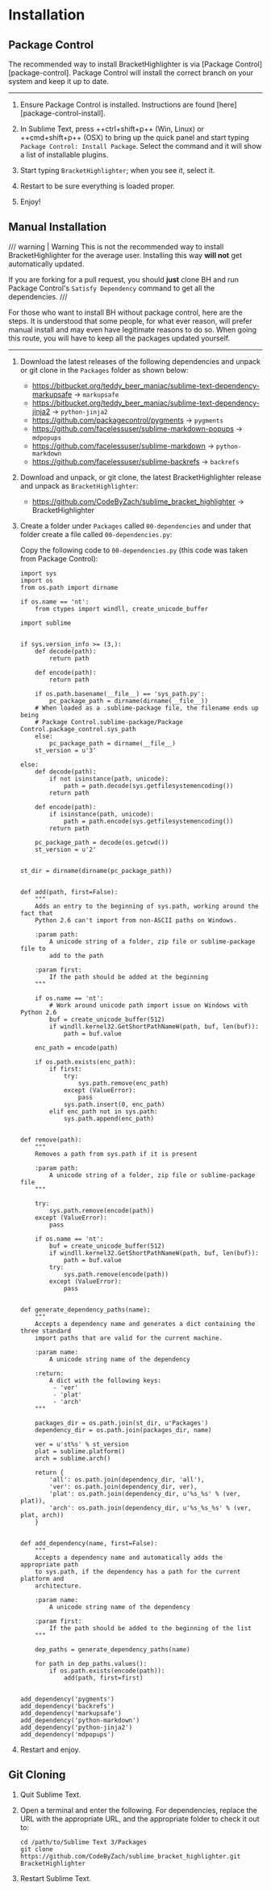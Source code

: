 # Installation

## Package Control

The recommended way to install BracketHighlighter is via [Package Control][package-control].  Package Control will
install the correct branch on your system and keep it up to date.

---

1.  Ensure Package Control is installed.  Instructions are found [here][package-control-install].

2.  In Sublime Text, press ++ctrl+shift+p++ (Win, Linux) or ++cmd+shift+p++ (OSX) to bring up the quick panel and start
   typing `Package Control: Install Package`.  Select the command and it will show a list of installable plugins.

3.  Start typing `BracketHighlighter`; when you see it, select it.

4.  Restart to be sure everything is loaded proper.

5.  Enjoy!

## Manual Installation

/// warning | Warning
This is not the recommended way to install BracketHighlighter for the average user.  Installing this way **will
not** get automatically updated.

If you are forking for a pull request, you should **just** clone BH and run Package Control's `Satisfy Dependency`
command to get all the dependencies.
///

For those who want to install BH without package control, here are the steps.  It is understood that some people, for
what ever reason, will prefer manual install and may even have legitimate reasons to do so.  When going this route, you
will have to keep all the packages updated yourself.

---

1.  Download the latest releases of the following dependencies and unpack or git clone in the `Packages` folder as shown
    below:

    -   https://bitbucket.org/teddy_beer_maniac/sublime-text-dependency-markupsafe -> `markupsafe`
    -   https://bitbucket.org/teddy_beer_maniac/sublime-text-dependency-jinja2 -> `python-jinja2`
    -   https://github.com/packagecontrol/pygments -> `pygments`
    -   https://github.com/facelessuser/sublime-markdown-popups -> `mdpopups`
    -   https://github.com/facelessuser/sublime-markdown -> `python-markdown`
    -   https://github.com/facelessuser/sublime-backrefs -> `backrefs`

2.  Download and unpack, or git clone, the latest BracketHighlighter release and unpack as `BracketHighlighter`:

    -   https://github.com/CodeByZach/sublime_bracket_highlighter -> BracketHighlighter

3.  Create a folder under `Packages` called `00-dependencies` and under that folder create a file called
    `00-dependencies.py`:

    Copy the following code to `00-dependencies.py` (this code was taken from Package Control):

    ```{.py3 .md-max-height}
    import sys
    import os
    from os.path import dirname

    if os.name == 'nt':
        from ctypes import windll, create_unicode_buffer

    import sublime


    if sys.version_info >= (3,):
        def decode(path):
            return path

        def encode(path):
            return path

        if os.path.basename(__file__) == 'sys_path.py':
            pc_package_path = dirname(dirname(__file__))
        # When loaded as a .sublime-package file, the filename ends up being
        # Package Control.sublime-package/Package Control.package_control.sys_path
        else:
            pc_package_path = dirname(__file__)
        st_version = u'3'

    else:
        def decode(path):
            if not isinstance(path, unicode):
                path = path.decode(sys.getfilesystemencoding())
            return path

        def encode(path):
            if isinstance(path, unicode):
                path = path.encode(sys.getfilesystemencoding())
            return path

        pc_package_path = decode(os.getcwd())
        st_version = u'2'


    st_dir = dirname(dirname(pc_package_path))


    def add(path, first=False):
        """
        Adds an entry to the beginning of sys.path, working around the fact that
        Python 2.6 can't import from non-ASCII paths on Windows.

        :param path:
            A unicode string of a folder, zip file or sublime-package file to
            add to the path

        :param first:
            If the path should be added at the beginning
        """

        if os.name == 'nt':
            # Work around unicode path import issue on Windows with Python 2.6
            buf = create_unicode_buffer(512)
            if windll.kernel32.GetShortPathNameW(path, buf, len(buf)):
                path = buf.value

        enc_path = encode(path)

        if os.path.exists(enc_path):
            if first:
                try:
                    sys.path.remove(enc_path)
                except (ValueError):
                    pass
                sys.path.insert(0, enc_path)
            elif enc_path not in sys.path:
                sys.path.append(enc_path)


    def remove(path):
        """
        Removes a path from sys.path if it is present

        :param path:
            A unicode string of a folder, zip file or sublime-package file
        """

        try:
            sys.path.remove(encode(path))
        except (ValueError):
            pass

        if os.name == 'nt':
            buf = create_unicode_buffer(512)
            if windll.kernel32.GetShortPathNameW(path, buf, len(buf)):
                path = buf.value
            try:
                sys.path.remove(encode(path))
            except (ValueError):
                pass


    def generate_dependency_paths(name):
        """
        Accepts a dependency name and generates a dict containing the three standard
        import paths that are valid for the current machine.

        :param name:
            A unicode string name of the dependency

        :return:
            A dict with the following keys:
             - 'ver'
             - 'plat'
             - 'arch'
        """

        packages_dir = os.path.join(st_dir, u'Packages')
        dependency_dir = os.path.join(packages_dir, name)

        ver = u'st%s' % st_version
        plat = sublime.platform()
        arch = sublime.arch()

        return {
            'all': os.path.join(dependency_dir, 'all'),
            'ver': os.path.join(dependency_dir, ver),
            'plat': os.path.join(dependency_dir, u'%s_%s' % (ver, plat)),
            'arch': os.path.join(dependency_dir, u'%s_%s_%s' % (ver, plat, arch))
        }


    def add_dependency(name, first=False):
        """
        Accepts a dependency name and automatically adds the appropriate path
        to sys.path, if the dependency has a path for the current platform and
        architecture.

        :param name:
            A unicode string name of the dependency

        :param first:
            If the path should be added to the beginning of the list
        """

        dep_paths = generate_dependency_paths(name)

        for path in dep_paths.values():
            if os.path.exists(encode(path)):
                add(path, first=first)


    add_dependency('pygments')
    add_dependency('backrefs')
    add_dependency('markupsafe')
    add_dependency('python-markdown')
    add_dependency('python-jinja2')
    add_dependency('mdpopups')

    ```

4.  Restart and enjoy.


## Git Cloning

1.  Quit Sublime Text.

2.  Open a terminal and enter the following.  For dependencies, replace the URL with the appropriate URL, and the
    appropriate folder to check it out to:

    ```
    cd /path/to/Sublime Text 3/Packages
    git clone https://github.com/CodeByZach/sublime_bracket_highlighter.git BracketHighlighter
    ```

3.  Restart Sublime Text.
